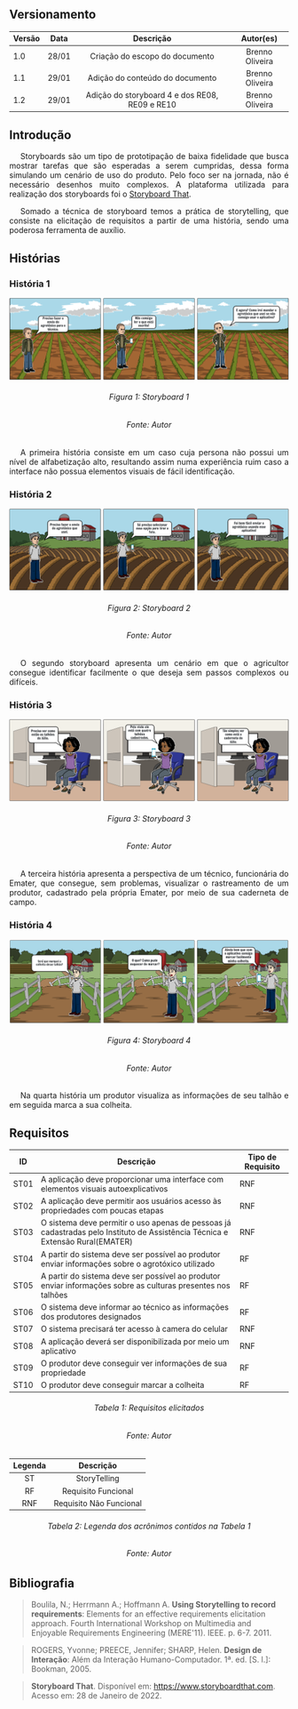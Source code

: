 ## Versionamento

|Versão|Data|Descrição|Autor(es)|
|------|----|---------|---------|
|1.0|28/01|<center>Criação do escopo do documento</center>|<center>Brenno Oliveira</center>|
|1.1|29/01|<center>Adição do conteúdo do documento</center>|<center>Brenno Oliveira</center>|
|1.2|29/01|<center>Adição do storyboard 4 e dos RE08, RE09 e RE10</center>|<center>Brenno Oliveira</center>|

## Introdução
<p style="text-align: justify; text-indent: 20px">Storyboards são um tipo de prototipação de baixa fidelidade que busca mostrar tarefas que são esperadas a serem cumpridas, dessa forma simulando um cenário de uso do produto. Pelo foco ser na jornada, não é necessário desenhos muito complexos. A plataforma utilizada para realização dos storyboards foi o <a href="https://www.storyboardthat.com">Storyboard That</a>.</p>
<p style="text-align: justify; text-indent: 20px">Somado a técnica de storyboard temos a prática de storytelling, que consiste na elicitação de requisitos a partir de uma história, sendo uma poderosa ferramenta de auxílio.</p>

## Histórias
### História 1
<img src="../../../assets/requisitos/elicitacao/storyboard1.png" class="zoom"/>
<h6 align = "center">Figura 1: Storyboard 1</h6>
<h6 align = "center">Fonte: Autor</h6>
<p style="text-align: justify; text-indent: 20px">A primeira história consiste em um caso cuja persona não possui um nível de alfabetização alto, resultando assim numa experiência ruim caso a interface não possua elementos visuais de fácil identificação.</p>

### História 2
<img src="../../../assets/requisitos/elicitacao/storyboard2.png" class="zoom"/>
<h6 align = "center">Figura 2: Storyboard 2</h6>
<h6 align = "center">Fonte: Autor</h6>
<p style="text-align: justify; text-indent: 20px">O segundo storyboard apresenta um cenário em que o agricultor consegue identificar facilmente o que deseja sem passos complexos ou difíceis.</p>

### História 3
<img src="../../../assets/requisitos/elicitacao/storyboard3.png" class="zoom"/>
<h6 align = "center">Figura 3: Storyboard 3</h6>
<h6 align = "center">Fonte: Autor</h6>
<p style="text-align: justify; text-indent: 20px">A terceira história apresenta a perspectiva de um técnico, funcionária do Emater, que consegue, sem problemas, visualizar o rastreamento de um produtor, cadastrado pela própria Emater, por meio de sua caderneta de campo.</p>

### História 4
<img src="../../../assets/requisitos/elicitacao/storyboard4.png" class="zoom"/>
<h6 align = "center">Figura 4: Storyboard 4</h6>
<h6 align = "center">Fonte: Autor</h6>
<p style="text-align: justify; text-indent: 20px">Na quarta história um produtor visualiza as informações de seu talhão e em seguida marca a sua colheita.</p>

## Requisitos
|ID|Descrição|Tipo de Requisito
|--|--|--|
|ST01|A aplicação deve proporcionar uma interface com elementos visuais autoexplicativos|RNF|
|ST02|A aplicação deve permitir aos usuários acesso às propriedades com poucas etapas|RNF|
|ST03|O sistema deve permitir o uso apenas de pessoas já cadastradas pelo Instituto de Assistência Técnica e Extensão Rural(EMATER)|RNF|
|ST04|A partir do sistema deve ser possível ao produtor enviar informações sobre o agrotóxico utilizado|RF
|ST05|A partir do sistema deve ser possível ao produtor enviar informações sobre as culturas presentes nos talhões|RF|
|ST06|O sistema deve informar ao técnico as informações dos produtores designados|RF|
|ST07|O sistema precisará ter acesso à camera do celular|RNF|
|ST08|A aplicação deverá ser disponibilizada por meio um aplicativo|RNF|
|ST09|O produtor deve conseguir ver informações de sua propriedade|RF|
|ST10|O produtor deve conseguir marcar a colheita|RF|
<h6 align = "center">Tabela 1: Requisitos elicitados</h6>
<h6 align = "center">Fonte: Autor</h6>

<center>

|Legenda|Descrição|
|:--:|:--:|
|ST|StoryTelling|
|RF|Requisito Funcional|
|RNF|Requisito Não Funcional|
<h6>Tabela 2: Legenda dos acrônimos contidos na Tabela 1</h6>
<h6>Fonte: Autor</h6>

</center>

## Bibliografia
> Boulila, N.; Herrmann A.; Hoffmann A. <b>Using Storytelling to record requirements</b>: Elements for an effective requirements elicitation approach. Fourth International Workshop on Multimedia and Enjoyable Requirements Engineering (MERE'11). IEEE. p. 6-7. 2011.

>ROGERS, Yvonne; PREECE, Jennifer; SHARP, Helen. <b>Design de Interação</b>: Além da Interação Humano-Computador. 1ª. ed. [S. l.]: Bookman, 2005.

><b>Storyboard That</b>. Disponível em: <a href="https://www.storyboardthat.com/pt/" target="_blanck">https://www.storyboardthat.com</a>. Acesso em: 28 de Janeiro de 2022.